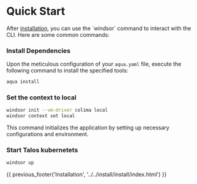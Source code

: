 # Quick Start
After [installation](../install/install.md), you can use the \`windsor\` command to interact with the CLI. Here are some common commands:

### Install Dependencies

Upon the meticulous configuration of your `aqua.yaml` file, execute the following command to install the specified tools:

```bash
aqua install
```

### Set the context to local

```sh
windsor init --vm-driver colima local
windsor context set local
```
This command initializes the application by setting up necessary configurations and environment.

### Start Talos kubernetets

```sh
windsor up
```

<div>
{{ previous_footer('Installation', '../../install/install/index.html') }}
</div>

<script>
  document.getElementById('previousButton').addEventListener('click', function() {
    window.location.href = '../../install/install/index.html'; 
  });
</script>


